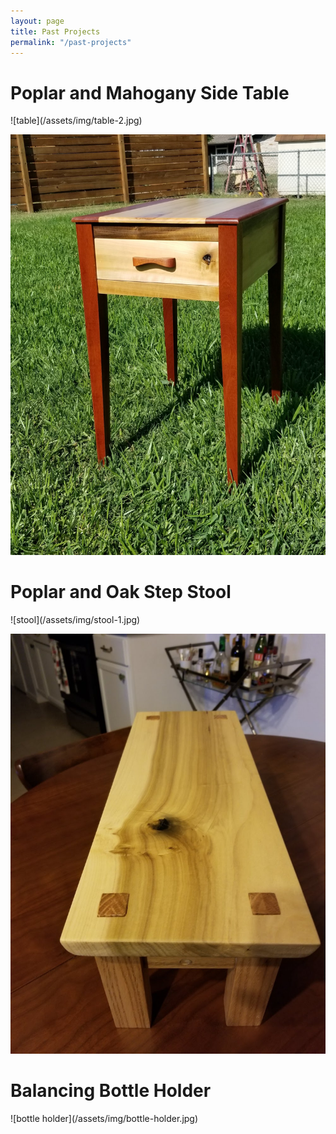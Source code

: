 ```yaml
---
layout: page
title: Past Projects
permalink: "/past-projects"
---
```

<h1>Poplar and Mahogany Side Table</h1>
![table](/assets/img/table-2.jpg)

![table](/assets/img/table-1.jpg)

<h1>Poplar and Oak Step Stool</h1>
![stool](/assets/img/stool-1.jpg)

![stool](/assets/img/stool-2.jpg)

<h1>Balancing Bottle Holder</h1>
![bottle holder](/assets/img/bottle-holder.jpg)



